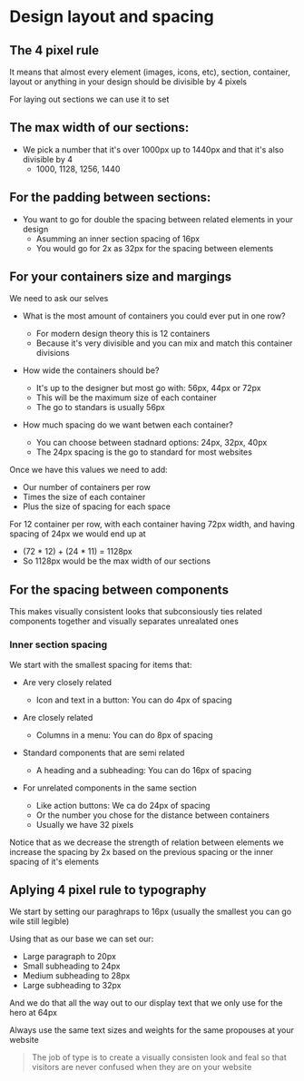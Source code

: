 # Design layout and spacing

## The 4 pixel rule

It means that almost every element (images, icons, etc), 
section, container, layout or anything in your design should 
be divisible by 4 pixels

For laying out sections we can use it to set

## The max width of our sections:

- We pick a number that it's over 1000px up to 1440px and
  that it's also divisible by 4
    - 1000, 1128, 1256, 1440

## For the padding between sections:

- You want to go for double the spacing between related
  elements in your design
  - Asumming an inner section spacing of 16px
  - You would go for 2x as 32px for the spacing between
    elements

## For your containers size and margings

We need to ask our selves

- What is the most amount of containers you could
  ever put in one row?
    - For modern design theory this is 12 containers
    - Because it's very divisible and you can mix and
      match this container divisions

- How wide the containers should be?
  - It's up to the designer but most go with: 56px, 44px or 72px
  - This will be the maximum size of each container
  - The go to standars is usually 56px

- How much spacing do we want betwen each container?
  - You can choose between stadnard options: 24px, 32px, 40px
  - The 24px spacing is the go to standard for most websites

Once we have this values we need to add:
  - Our number of containers per row
  - Times the size of each container
  - Plus the size of spacing for each space

For 12 container per row, with each container having 72px 
width, and having spacing of 24px we would end up at
  - (72 * 12) + (24 * 11) = 1128px
  - So 1128px would be the max width of our sections

## For the spacing between components

This makes visually consistent looks that subconsiously
ties related components together and visually separates
unrealated ones

### Inner section spacing

We start with the smallest spacing for items that: 

- Are very closely related
  - Icon and text in a button: You can do 4px of spacing

- Are closely related
  - Columns in a menu: You can do 8px of spacing

- Standard components that are semi related
  - A heading and a subheading: You can do 16px of spacing

- For unrelated components in the same section
  - Like action buttons: We ca do 24px of spacing
  - Or the number you chose for the distance between
    containers
  - Usually we have 32 pixels

Notice that as we decrease the strength of relation
between elements we increase the spacing by 2x based on
the previous spacing or the inner spacing of it's elements

## Aplying 4 pixel rule to typography

We start by setting our paraghraps to 16px (usually the
smallest you can go wile still legible)

Using that as our base we can set our: 
- Large paragraph to 20px
- Small subheading to 24px
- Medium subheading to 28px
- Large subheading to 32px

And we do that all the way out to our display text that we
only use for the hero at 64px

Always use the same text sizes and weights for the same
propouses at your website

> The job of type is to create a visually consisten look
> and feal so that visitors are never confused when they
> are on your website
